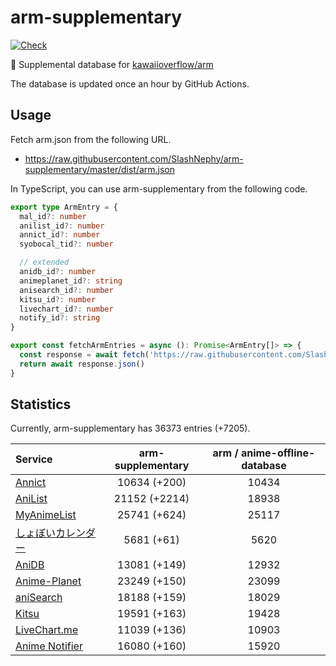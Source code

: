 # arm-supplementary

[![Check](https://github.com/SlashNephy/arm-supplementary/actions/workflows/check-node.yml/badge.svg)](https://github.com/SlashNephy/arm-supplementary/actions/workflows/check-node.yml)

💊 Supplemental database for [kawaiioverflow/arm](https://github.com/kawaiioverflow/arm)

The database is updated once an hour by GitHub Actions.

## Usage

Fetch arm.json from the following URL.

- https://raw.githubusercontent.com/SlashNephy/arm-supplementary/master/dist/arm.json

In TypeScript, you can use arm-supplementary from the following code.

```TypeScript
export type ArmEntry = {
  mal_id?: number
  anilist_id?: number
  annict_id?: number
  syobocal_tid?: number

  // extended
  anidb_id?: number
  animeplanet_id?: string
  anisearch_id?: number
  kitsu_id?: number
  livechart_id?: number
  notify_id?: string
}

export const fetchArmEntries = async (): Promise<ArmEntry[]> => {
  const response = await fetch('https://raw.githubusercontent.com/SlashNephy/arm-supplementary/master/dist/arm.json')
  return await response.json()
}
```

## Statistics

Currently, arm-supplementary has 36373 entries (+7205).

| Service                                     | arm-supplementary | arm / anime-offline-database |
| :------------------------------------------ | :---------------: | :--------------------------: |
| [Annict](https://annict.com)                |   10634 (+200)    |            10434             |
| [AniList](https://anilist.co)               |   21152 (+2214)   |            18938             |
| [MyAnimeList](https://myanimelist.net)      |   25741 (+624)    |            25117             |
| [しょぼいカレンダー](https://cal.syoboi.jp) |    5681 (+61)     |             5620             |
| [AniDB](https://anidb.net)                  |   13081 (+149)    |            12932             |
| [Anime-Planet](https://anime-planet.com)    |   23249 (+150)    |            23099             |
| [aniSearch](https://anisearch.com)          |   18188 (+159)    |            18029             |
| [Kitsu](https://kitsu.io)                   |   19591 (+163)    |            19428             |
| [LiveChart.me](https://livechart.me)        |   11039 (+136)    |            10903             |
| [Anime Notifier](https://notify.moe)        |   16080 (+160)    |            15920             |
